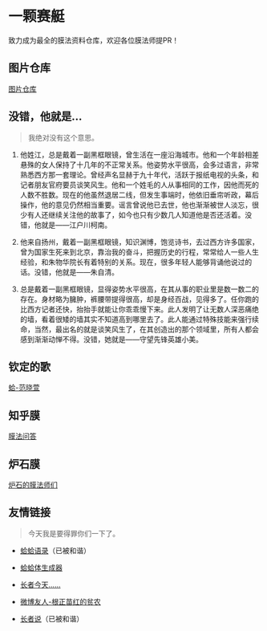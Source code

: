 一颗赛艇
===

致力成为最全的膜法资料仓库，欢迎各位膜法师提PR！

图片仓库
---

[图片仓库](image.md)

没错，他就是...
---

> 我绝对没有这个意思。

1. 他姓江，总是戴着一副黑框眼镜，曾生活在一座沿海城市。他和一个年龄相差悬殊的女人保持了十几年的不正常关系。他姿势水平很高，会多过语言，非常熟悉西方那一套理论。曾经声名显赫于九十年代，活跃于报纸电视的头条，和记者朋友官府要员谈笑风生。他和一个姓毛的人从事相同的工作，因他而死的人数不胜数。现在的他虽然退居二线，但发生事端时，他依旧垂帘听政，幕后操作，他的意见仍然相当重要。谣言曾说他已去世，他也渐渐被世人淡忘，很少有人还继续关注他的故事了，如今也只有少数几人知道他是否还活着。没错，他就是——江户川柯南。

2. 他来自扬州，戴着一副黑框眼镜，知识渊博，饱览诗书，去过西方许多国家，曾为国家生死来到北京，靠治我的奋斗，把握历史的行程，常常给人一些人生经验，和朱物华院长有着特别的关系。现在，很多年轻人能够背诵他说过的话。没错，他就是——朱自清。

3. 总是戴着一副黑框眼镜，显得姿势水平很高，在其从事的职业里是数一数二的存在。身材略为臃肿，裤腰带提得很高，却是身经百战，见得多了。任你跑的比西方记者还快，抬抬手就能让你乖乖慢下来。此人发明了让无数人深恶痛绝的墙，看着很矮的墙其实不知道高到哪里去了。此人能通过特殊技能来强行续命，当然，最出名的就是谈笑风生了，在其创造出的那个领域里，所有人都会感到渐渐动惮不得。没错，她就是——守望先锋英雄小美。

钦定的歌
---

[蛤-范晓萱](http://music.163.com/#/song?id=230067)

知乎膜
---

[膜法问答](https://www.zhihu.com/collection/87992444)

炉石膜
---

[炉石的膜法师们](hearthstone.md)

友情链接
---

> 今天我是要得罪你们一下了。

- [蛤蛤语录](http://wiki.esu.im/index.php?title=%E8%9B%A4%E8%9B%A4%E8%AF%AD%E5%BD%95&veaction=edit&section=3)（已被和谐）

- [蛤蛤体生成器](https://github.com/dkwingsmt/haha)

- [长者今天……](https://github.com/hczhcz/the-elder-is-excited)

- [微博友人-根正苗红的贫农](http://weibo.com/u/5449687795)

- [长者说](http://elder.var4.com/)（已被和谐）
